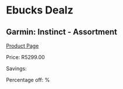 
# Ebucks Dealz
## Garmin: Instinct - Assortment
[Product Page](https://www.ebucks.com/web/shop/productSelected.do?prodId=821703598&catId=872270976)

Price: R5299.00

Savings: 

Percentage off: %
	